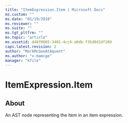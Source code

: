 ```yaml
---
title: "ItemExpression.Item | Microsoft Docs"
ms.custom: ""
ms.date: "01/19/2018"
ms.reviewer: ""
ms.suite: ""
ms.tgt_pltfrm: ""
ms.topic: "article"
ms.assetid: d48f0065-3401-4cc4-a0db-f35d8d1df289
caps.latest.revision: 2
author: "MarkMcGeeAtAquent"
ms.author: "v-mamcge"
manager: "kfile"
---
```

# ItemExpression.Item
## About
An AST node representing the item in an item expression.

